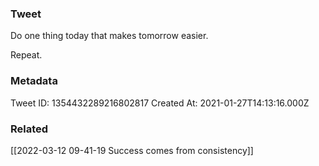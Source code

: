 ### Tweet
Do one thing today that makes tomorrow easier. 

Repeat.

### Metadata
Tweet ID: 1354432289216802817
Created At: 2021-01-27T14:13:16.000Z

### Related
[[2022-03-12 09-41-19 Success comes from consistency]]

